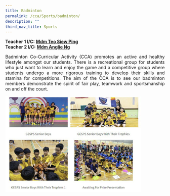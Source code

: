 ```yaml
---
title: Badminton
permalink: /cca/Sports/badminton/
description: ""
third_nav_title: Sports
---
```

**Teacher 1 I/C:**&nbsp;**[Mdm Teo Siew Ping](mailto:teo_siew_ping_paulyne@schools.gov.sg)**<br>
**Teacher 2 I/C:**&nbsp;**[Mdm Anglie Ng](mailto:ng_sor_leng_anglie@schools.gov)**  

<p align="justify">Badminton Co-Curricular Activity (CCA) promotes an active and healthy lifestyle amongst our students. There is a recreational group for students who just want to learn and enjoy the game and a competitive group where students undergo a more rigorous training to develop their skills and stamina for competitions. The aim of the CCA is to see our badminton members demonstrate the spirit of fair play, teamwork and sportsmanship on and off the court.</p>

<img src="/images/photo1668931998.jpeg" style="width:85%">